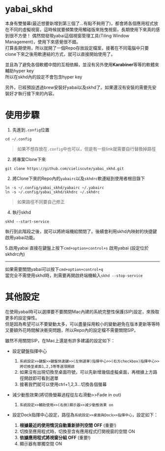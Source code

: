 # yabai_skhd
本身有雙螢幕(最近想要新增到第三個了...有點不夠用了)，都會將各個應用程式放在不同的虛擬視窗，這時候就要頻繁使用觸碰版來拖曳視窗，長期使用下來真的感到很不方便！
偶然間發現yabai這個視窗管理工具(Tiling Window Management)，使用下來感覺很不錯。  
打算長期使用，所以就開了一個Repo存放設定檔案，接著在不同電腦中只要clone下來之後用軟連結的方式，就可以直接開始使用了。

並且為了避免各個軟體中間的互相依賴，並沒有另外使用**Karabiner**等等的軟體來輔助hyper key  
所以在skhd內的設定不會包含hyper key

另外，已經預設透過brew安裝好yabai以及skhd了。如果還沒有安裝的需要先安裝好才執行接下來的內容。

# 使用步驟
1. 先進到`.config`位置 
```shell
cd ~/.config
```
> 如果不想存放在`.config`中也可以，但是有一些link就需要自行替換掉路徑
2. 將專案Clone下來
```shell
git clone https://github.com/cieliscute/yabai_skhd.git
```
2. 將Clone下來的Repo內的`yabairc`以及`skhdrc`軟連結到使用者根目錄下
```shell
ln -s ~/.config/yabai_skhd/yabairc ~/.yabairc
ln -s ~/.config/yabai_skhd/skhdrc ~/.skhdrc
```
> 如果路徑不同要自己修正

4. 執行skhd
```shell
skhd --start-service
```

執行到此階段之後，就可以將終端機給關閉了。後續會利用skhd內映射的快捷鍵啟用yabai功能。

5.啟用yabai
直接在鍵盤上按下`cmd+option+control+s` 啟用yabai (設定位於skhdrc內)

--- 

如果需要關閉yabai可以按下`cmd+option+control+q`  
當完全不需使用skhd時，則需要再開啟終端機輸入`skhd --stop-service`

# 其他設定
在使用yabai時可以選擇要不要關閉Mac內建的系統完整性保護(SIP)設定，來換取更多的設定彈性。  
但是因為希望可以不要變動太多，可以盡量採用較小的變動避免在版本更新等等時又要額外花時間解決衝突問題，所以Repo內的設定檔不需要關閉SIP。

雖然不用關閉SIP，在Mac上還是有許多建議的設定如下：
- 設定鍵盤指揮中心
   1. `系統設定>>鍵盤>>鍵盤快速鍵>>(左側選單)指揮中心>>(右方checkbox)指揮中心>>將切換至桌面1,2,3等等選項開啟`
   2.  如果沒有出現切換至桌面符號，可以先新增幾個虛擬桌面，再根據上方路徑開啟即可看到選單
   3.  接著我們就可以使用ctrl+1,2,3...切換各個螢幕
 
      
- 減少動態效果(將切換螢幕過程從左右滑動>>Fade in out)
   1. `系統設定>>輔助使用>>(右側)顯示器>>減少動態效果 on`
 
    
- 設定Dock指揮中心設定，路徑為`系統設定>>桌面與Dock>>指揮中心`，設定如下：
   1. **根據最近的使用情況自動重新排列空間 OFF** (重要!)
   2. 切換至應用程式時，切換至含有應用程式打開視窗的空間 ON
   3. **依據應用程式將視窗分組 OFF** (重要!)
   4. 顯示器有單獨空間 ON
